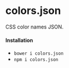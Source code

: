 # colors.json

CSS color names JSON.

#### Installation
- `bower i colors.json`
- `npm i colors.json`
